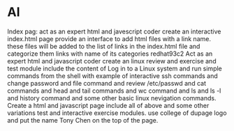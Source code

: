 # AI
Index pag:
act as an expert html and javescript coder create an interactive index.html page provide an interface to add html files with a link name. these files will be added to the list of links in the index.html file and categorize them links with name of its categories
redhat93c2
Act as an expert html and javascript coder create an linux review and exercise and test module include the content of Log in to a Linux system and run simple commands from the shell with example of interactive ssh commands and change password and file command and review /etc/passwd and cat commands and head and tail commands and wc command and ls and ls -l and history command and some other basic linux nevigation commands.  Create a html and javascript page include all of above and some other variations test and interactive exercise modules. use college of dupage logo and put the name Tony Chen on the top of the page.
